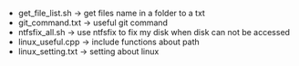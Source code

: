 * get_file_list.sh  -> get files name in a folder to a txt
* git_command.txt   -> useful git command
* ntfsfix_all.sh    -> use ntfsfix to fix my disk when disk can not be accessed
* linux_useful.cpp  -> include functions about path 
* linux_setting.txt -> setting about linux
